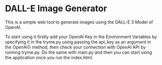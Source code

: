 # DALL-E Image Generator
This is a simple web tool to generate images using the DALL-E 3 Model of OpenAI.

To start using it firstly add your OpenAI Key in the Environment Variables by specifying it in the tryme.py using passing the api_key as an argument in the OpenAI() method, then check your connection with OpenAI API by running tryme.py. Do the same with main.py and then you can start using the application once you run the index.html.
